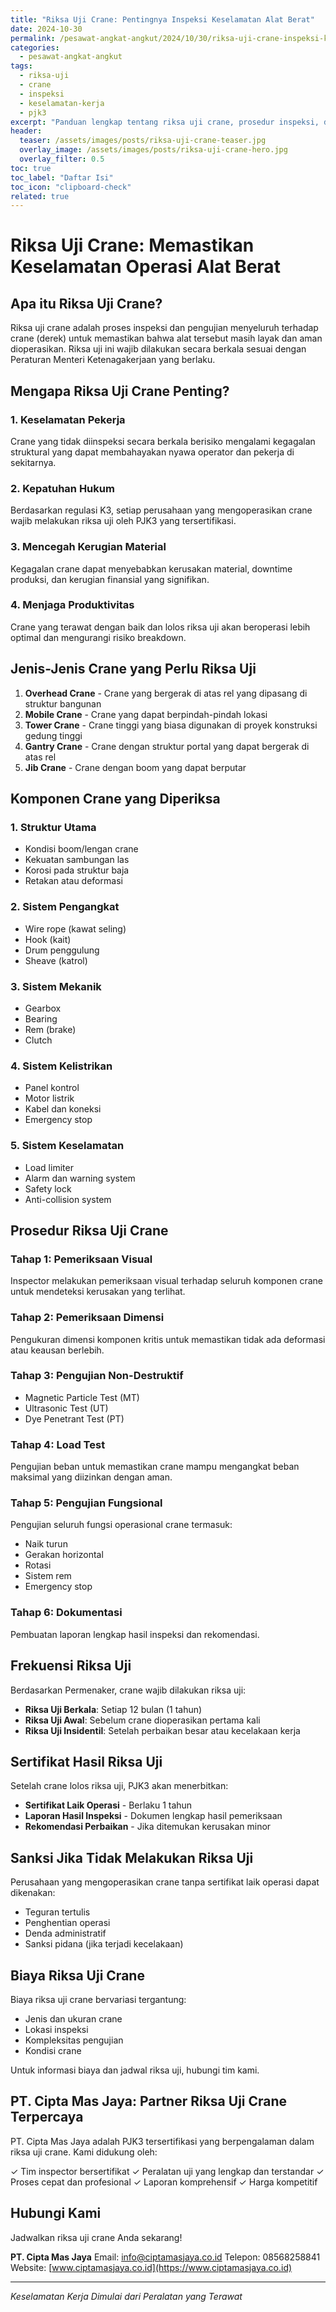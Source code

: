```yaml
---
title: "Riksa Uji Crane: Pentingnya Inspeksi Keselamatan Alat Berat"
date: 2024-10-30
permalink: /pesawat-angkat-angkut/2024/10/30/riksa-uji-crane-inspeksi-keselamatan.html
categories:
  - pesawat-angkat-angkut
tags:
  - riksa-uji
  - crane
  - inspeksi
  - keselamatan-kerja
  - pjk3
excerpt: "Panduan lengkap tentang riksa uji crane, prosedur inspeksi, dan pentingnya pemeriksaan berkala untuk keselamatan kerja"
header:
  teaser: /assets/images/posts/riksa-uji-crane-teaser.jpg
  overlay_image: /assets/images/posts/riksa-uji-crane-hero.jpg
  overlay_filter: 0.5
toc: true
toc_label: "Daftar Isi"
toc_icon: "clipboard-check"
related: true
---
```


# Riksa Uji Crane: Memastikan Keselamatan Operasi Alat Berat

## Apa itu Riksa Uji Crane?

Riksa uji crane adalah proses inspeksi dan pengujian menyeluruh terhadap crane (derek) untuk memastikan bahwa alat tersebut masih layak dan aman dioperasikan. Riksa uji ini wajib dilakukan secara berkala sesuai dengan Peraturan Menteri Ketenagakerjaan yang berlaku.

## Mengapa Riksa Uji Crane Penting?

### 1. Keselamatan Pekerja
Crane yang tidak diinspeksi secara berkala berisiko mengalami kegagalan struktural yang dapat membahayakan nyawa operator dan pekerja di sekitarnya.

### 2. Kepatuhan Hukum
Berdasarkan regulasi K3, setiap perusahaan yang mengoperasikan crane wajib melakukan riksa uji oleh PJK3 yang tersertifikasi.

### 3. Mencegah Kerugian Material
Kegagalan crane dapat menyebabkan kerusakan material, downtime produksi, dan kerugian finansial yang signifikan.

### 4. Menjaga Produktivitas
Crane yang terawat dengan baik dan lolos riksa uji akan beroperasi lebih optimal dan mengurangi risiko breakdown.

## Jenis-Jenis Crane yang Perlu Riksa Uji

1. **Overhead Crane** - Crane yang bergerak di atas rel yang dipasang di struktur bangunan
2. **Mobile Crane** - Crane yang dapat berpindah-pindah lokasi
3. **Tower Crane** - Crane tinggi yang biasa digunakan di proyek konstruksi gedung tinggi
4. **Gantry Crane** - Crane dengan struktur portal yang dapat bergerak di atas rel
5. **Jib Crane** - Crane dengan boom yang dapat berputar

## Komponen Crane yang Diperiksa

### 1. Struktur Utama
- Kondisi boom/lengan crane
- Kekuatan sambungan las
- Korosi pada struktur baja
- Retakan atau deformasi

### 2. Sistem Pengangkat
- Wire rope (kawat seling)
- Hook (kait)
- Drum penggulung
- Sheave (katrol)

### 3. Sistem Mekanik
- Gearbox
- Bearing
- Rem (brake)
- Clutch

### 4. Sistem Kelistrikan
- Panel kontrol
- Motor listrik
- Kabel dan koneksi
- Emergency stop

### 5. Sistem Keselamatan
- Load limiter
- Alarm dan warning system
- Safety lock
- Anti-collision system

## Prosedur Riksa Uji Crane

### Tahap 1: Pemeriksaan Visual
Inspector melakukan pemeriksaan visual terhadap seluruh komponen crane untuk mendeteksi kerusakan yang terlihat.

### Tahap 2: Pemeriksaan Dimensi
Pengukuran dimensi komponen kritis untuk memastikan tidak ada deformasi atau keausan berlebih.

### Tahap 3: Pengujian Non-Destruktif
- Magnetic Particle Test (MT)
- Ultrasonic Test (UT)
- Dye Penetrant Test (PT)

### Tahap 4: Load Test
Pengujian beban untuk memastikan crane mampu mengangkat beban maksimal yang diizinkan dengan aman.

### Tahap 5: Pengujian Fungsional
Pengujian seluruh fungsi operasional crane termasuk:
- Naik turun
- Gerakan horizontal
- Rotasi
- Sistem rem
- Emergency stop

### Tahap 6: Dokumentasi
Pembuatan laporan lengkap hasil inspeksi dan rekomendasi.

## Frekuensi Riksa Uji

Berdasarkan Permenaker, crane wajib dilakukan riksa uji:
- **Riksa Uji Berkala**: Setiap 12 bulan (1 tahun)
- **Riksa Uji Awal**: Sebelum crane dioperasikan pertama kali
- **Riksa Uji Insidentil**: Setelah perbaikan besar atau kecelakaan kerja

## Sertifikat Hasil Riksa Uji

Setelah crane lolos riksa uji, PJK3 akan menerbitkan:
- **Sertifikat Laik Operasi** - Berlaku 1 tahun
- **Laporan Hasil Inspeksi** - Dokumen lengkap hasil pemeriksaan
- **Rekomendasi Perbaikan** - Jika ditemukan kerusakan minor

## Sanksi Jika Tidak Melakukan Riksa Uji

Perusahaan yang mengoperasikan crane tanpa sertifikat laik operasi dapat dikenakan:
- Teguran tertulis
- Penghentian operasi
- Denda administratif
- Sanksi pidana (jika terjadi kecelakaan)

## Biaya Riksa Uji Crane

Biaya riksa uji crane bervariasi tergantung:
- Jenis dan ukuran crane
- Lokasi inspeksi
- Kompleksitas pengujian
- Kondisi crane

Untuk informasi biaya dan jadwal riksa uji, hubungi tim kami.

## PT. Cipta Mas Jaya: Partner Riksa Uji Crane Terpercaya

PT. Cipta Mas Jaya adalah PJK3 tersertifikasi yang berpengalaman dalam riksa uji crane. Kami didukung oleh:

✓ Tim inspector bersertifikat
✓ Peralatan uji yang lengkap dan terstandar
✓ Proses cepat dan profesional
✓ Laporan komprehensif
✓ Harga kompetitif

## Hubungi Kami

Jadwalkan riksa uji crane Anda sekarang!

**PT. Cipta Mas Jaya**
Email: info@ciptamasjaya.co.id
Telepon: 08568258841
Website: [www.ciptamasjaya.co.id](https://www.ciptamasjaya.co.id)

---

*Keselamatan Kerja Dimulai dari Peralatan yang Terawat*
